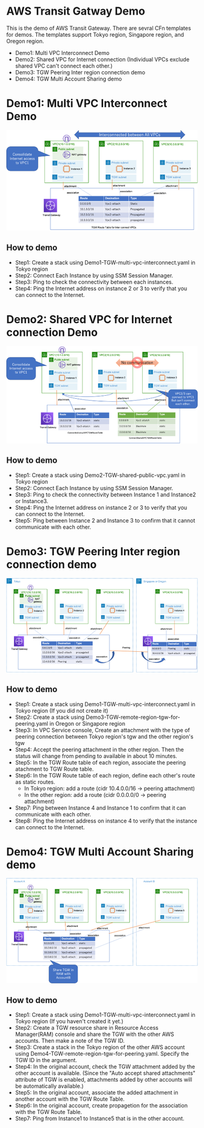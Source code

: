 # AWS Transit Gatway Demo 

This is the demo of AWS Transit Gateway. There are sevral CFn templates for demos.
The templates support Tokyo region, Singapore region, and Oregon region.

- Demo1: Multi VPC Interconnect Demo
- Demo2: Shared VPC for Internet connection (Individual VPCs exclude shared VPC can't connect each other.)
- Demo3: TGW Peering Inter region connection demo
- Demo4: TGW Multi Account Sharing demo


# Demo1: Multi VPC Interconnect Demo

![demo1-tgw-Interconnect-vpcs](./images/demo1-tgw-Interconnect-vpcs.png)

## How to demo

- Step1: Create a stack using Demo1-TGW-multi-vpc-interconnect.yaml in Tokyo region
- Step2: Connect Each Instance by using SSM Session Manager. 
- Step3: Ping to check the connectivity between each instances. 
- Step4: Ping the Internet address on instance 2 or 3 to verify that you can connect to the Internet.


# Demo2: Shared VPC for Internet connection Demo

![demo2-tgw-shared-public-vpc](./images/demo2-tgw-shared-public-vpc.png)

## How to demo

- Step1: Create a stack using Demo2-TGW-shared-public-vpc.yaml in Tokyo region
- Step2: Connect Each Instance by using SSM Session Manager. 
- Step3: Ping to check the connectivity between Instance 1 and Instance2 or Instance3. 
- Step4: Ping the Internet address on instance 2 or 3 to verify that you can connect to the Internet.
- Step5: Ping between Instance 2 and Instance 3 to confirm that it cannot communicate with each other. 

# Demo3: TGW Peering Inter region connection demo

![demo3-tgw-region-peering](./images/demo3-tgw-region-peering.png)

## How to demo

- Step1: Create a stack using Demo1-TGW-multi-vpc-interconnect.yaml in Tokyo region (If you did not create it)
- Step2: Create a stack using Demo3-TGW-remote-region-tgw-for-peering.yaml in Oregon or Singapore region
- Step3: In VPC Service console, Create an attachment with the type of peering connection between Tokyo region's tgw and the other region's tgw
- Step4: Accept the peering attachment in the other region. Then the status will change from pending to available in about 10 minutes.
- Step5: In the TGW Route table of each region, associate the peering atachment to TGW Route table.
- Step6: In the TGW Route table of each region, define each other's route as static routes.
  - In Tokyo region: add a route (cidr 10.4.0.0/16 -> peering attachment)
  - In the other region: add a route (cidr 0.0.0.0/0 -> peering attachment)
- Step7: Ping between Instance 4 and Instance 1 to confirm that it can communicate with each other. 
- Step8: Ping the Internet address on instance 4 to verify that the instance can connect to the Internet.

# Demo4: TGW Multi Account Sharing demo

![demo4-tgw-multiaccount-sharing](./images/demo4-tgw-multiaccount-sharing.png)

## How to demo

- Step1: Create a stack using Demo1-TGW-multi-vpc-interconnect.yaml in Tokyo region (If you haven't created it yet.)
- Step2: Create a TGW resource share in Resource Access Manager(RAM) console and share the TGW with the other AWS accounts. Then make a note of the TGW ID.
- Step3: Create a stack in the Tokyo region of the other AWS account using Demo4-TGW-remote-region-tgw-for-peering.yaml. Specify the TGW ID in the argument.
- Step4: In the original account, check the TGW attachment added by the other account is available. (Since the "Auto accept shared attachments" attribute of TGW is enabled, attachments added by other accounts will be automatically available.)
- Step5: In the original account, associate the added attachment in another account with the TGW Route Table.
- Step6: In the original account, create propagetion for the association with the TGW Route Table.
- Step7: Ping from Instance1 to Instance5 that is in the other account.
